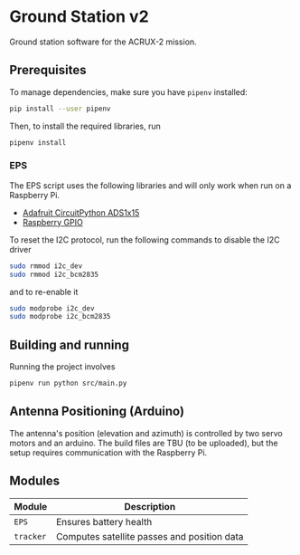# Ground Station v2

Ground station software for the ACRUX-2 mission.

## Prerequisites

To manage dependencies, make sure you have `pipenv` installed:

```sh
pip install --user pipenv
```

Then, to install the required libraries, run

```sh
pipenv install
```

### EPS

The EPS script uses the following libraries and will only work when run on a Raspberry Pi.

- [Adafruit CircuitPython ADS1x15](https://github.com/adafruit/Adafruit_CircuitPython_ADS1x15.git)
- [Raspberry GPIO](https://sourceforge.net/p/raspberry-gpio-python/wiki/install/)

To reset the I2C protocol, run the following commands to disable the I2C driver

```sh
sudo rmmod i2c_dev
sudo rmmod i2c_bcm2835
```

and to re-enable it

```sh
sudo modprobe i2c_dev
sudo modprobe i2c_bcm2835
```

## Building and running

Running the project involves

```sh
pipenv run python src/main.py
```

## Antenna Positioning (Arduino)

The antenna's position (elevation and azimuth) is controlled by two servo motors and an arduino. The build files are TBU (to be uploaded), but the setup requires communication with the Raspberry Pi.

## Modules

| Module    | Description                                 |
| --------- | ------------------------------------------- |
| `EPS`     | Ensures battery health                      |
| `tracker` | Computes satellite passes and position data |
